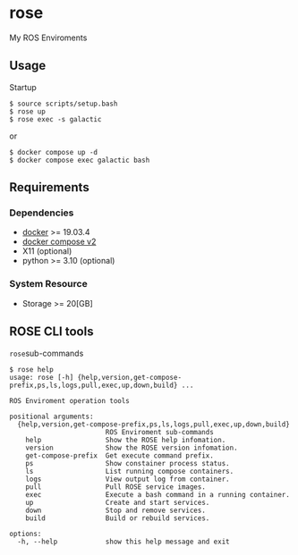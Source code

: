 # rose

My ROS Enviroments


## Usage

Startup

```shell
$ source scripts/setup.bash
$ rose up
$ rose exec -s galactic
```

or

```shell
$ docker compose up -d
$ docker compose exec galactic bash
```


## Requirements

### Dependencies

- [docker](https://docs.docker.com/get-docker/) >= 19.03.4
- [docker compose v2](https://docs.docker.com/compose/compose-v2/)
- X11 (optional)
- python >= 3.10 (optional)


### System Resource

- Storage >= 20[GB]


## ROSE CLI tools

`rose`sub-commands

```shell
$ rose help
usage: rose [-h] {help,version,get-compose-prefix,ps,ls,logs,pull,exec,up,down,build} ...

ROS Enviroment operation tools

positional arguments:
  {help,version,get-compose-prefix,ps,ls,logs,pull,exec,up,down,build}
                        ROS Enviroment sub-commands
    help                Show the ROSE help infomation.
    version             Show the ROSE version infomation.
    get-compose-prefix  Get execute command prefix.
    ps                  Show constainer process status.
    ls                  List running compose containers.
    logs                View output log from container.
    pull                Pull ROSE service images.
    exec                Execute a bash command in a running container.
    up                  Create and start services.
    down                Stop and remove services.
    build               Build or rebuild services.

options:
  -h, --help            show this help message and exit
```
